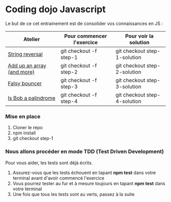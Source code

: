 # Coding dojo Javascript

Le but de ce cet entrainement est de consolider vos connaissances en JS :

Atelier | Pour commencer l'exercice | Pour voir la solution
----------------------|---------------------------|----------------------
[String reversal](https://github.com/r0ulito/Coding-dojo-javascript/tree/step-1)|git checkout -f step-1|git checkout step-1-solution
[Add up an array (and more)](https://github.com/r0ulito/Coding-dojo-javascript/tree/step-2)|git checkout -f step-2|git checkout step-2-solution
[Falsy bouncer](https://github.com/r0ulito/Coding-dojo-javascript/tree/step-3)|git checkout -f step-3|git checkout step-3-solution
[Is Bob a palindrome](https://github.com/r0ulito/Coding-dojo-javascript/tree/step-4)|git checkout -f step-4|git checkout step-4-solution

### Mise en place

1. Cloner le repo
2. npm install
3. git checkout step-1

### Nous allons procéder en mode TDD (Test Driven Development)

Pour vous aider, les tests sont déjà écrits.

1. Assurez-vous que les tests échouent en tapant **npm test** dans votre terminal avant d'avoir commencé l'exercice
2. Vous pourrez tester au fur et à mesure toujours en tapant **npm test** dans votre terminal
3. Une fois que tous les tests sont au verts, passez à la suite